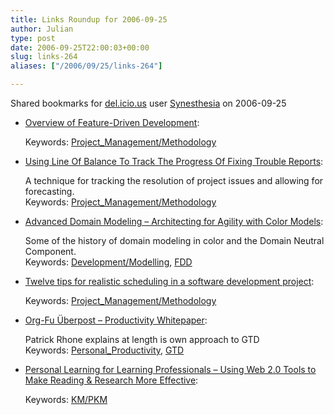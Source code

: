 ```yaml
---
title: Links Roundup for 2006-09-25
author: Julian
type: post
date: 2006-09-25T22:00:03+00:00
slug: links-264 
aliases: ["/2006/09/25/links-264"]

---
```

Shared bookmarks for [del.icio.us][1] user  [Synesthesia][2] on 2006-09-25

  * [Overview of Feature-Driven Development][3]:
  
       
    Keywords: [Project_Management/Methodology][4]
  * [Using Line Of Balance To Track The Progress Of Fixing Trouble Reports][5]:
  
    A technique for tracking the resolution of project issues and allowing for forecasting.   
    Keywords: [Project_Management/Methodology][4]
  * [Advanced Domain Modeling – Architecting for Agility with Color Models][6]:
  
    Some of the history of domain modeling in color and the Domain Neutral Component.   
    Keywords: [Development/Modelling][7], [FDD][8]
  * [Twelve tips for realistic scheduling in a software development project][9]:
  
       
    Keywords: [Project_Management/Methodology][4]
  * [Org-Fu Überpost &#8211; Productivity Whitepaper][10]:
  
    Patrick Rhone explains at length is own approach to GTD   
    Keywords: [Personal_Productivity][11], [GTD][12]
  * [Personal Learning for Learning Professionals &#8211; Using Web 2.0 Tools to Make Reading & Research More Effective][13]:
  
       
    Keywords: [KM/PKM][14]

 [1]: https://del.icio.us/
 [2]: https://del.icio.us/synesthesia
 [3]: https://www.featuredrivendevelopment.com/files/fddoverview.pdf "https://www.featuredrivendevelopment.com/files/fddoverview.pdf"
 [4]: https://del.icio.us/synesthesia/Project_Management/Methodology
 [5]: https://www.featuredrivendevelopment.com/files/StscTracking%20the%20progress%20of%20fixing%20errors.pdf "https://www.featuredrivendevelopment.com/files/StscTracking%20the%20progress%20of%20fixing%20errors.pdf"
 [6]: https://www.agilemanagement.net/Articles/Papers/BorConAdvancedDomainModeling_1_2.pdf "https://www.agilemanagement.net/Articles/Papers/BorConAdvancedDomainModeling_1_2.pdf"
 [7]: https://del.icio.us/synesthesia/Development/Modelling
 [8]: https://del.icio.us/synesthesia/FDD
 [9]: https://www-128.ibm.com/developerworks/rational/library/jul05/rose/ "https://www-128.ibm.com/developerworks/rational/library/jul05/rose/"
 [10]: https://www.patrickrhone.com/journal/archives/2006/05/175.html "https://www.patrickrhone.com/journal/archives/2006/05/175.html"
 [11]: https://del.icio.us/synesthesia/Personal_Productivity
 [12]: https://del.icio.us/synesthesia/GTD
 [13]: https://elearningtech.blogspot.com/2006/03/personal-learning-for-learning_20.html "https://elearningtech.blogspot.com/2006/03/personal-learning-for-learning_20.html"
 [14]: https://del.icio.us/synesthesia/KM/PKM
